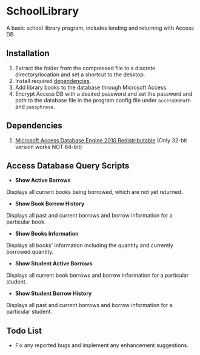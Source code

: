 # SchoolLibrary
A basic school library program, includes lending and returning with Access DB.

## Installation
1. Extract the folder from the compressed file to a discrete directory/location and set a shortcut to the desktop.
2. Install required [dependencies](#dependencies).
3. Add library books to the database through Microsoft Access.
4. Encrypt Access DB with a desired password and set the password and path to the database file in the program config file under `accessDBPath` and `passphrase`.

## Dependencies<a name="dependencies"></a>
1. [Microsoft Access Database Engine 2010 Redistributable](https://www.microsoft.com/en-us/download/details.aspx?id=13255) (Only 32-bit version works NOT 64-bit)

## Access Database Query Scripts
* **Show Active Borrows**

Displays all current books being borrowed, which are not yet returned.

* **Show Book Borrow History**

Displays all past and current borrows and borrow information for a particular book.

* **Show Books Information**

Displays all books' information including the quantity and currently borrowed quantity.

* **Show Student Active Borrows**

Displays all current book borrows and borrow information for a particular student.

* **Show Student Borrow History**

Displays all past and current borrows and borrow information for a particular student.

## Todo List
* Fix any reported bugs and implement any enhancement suggestions.
